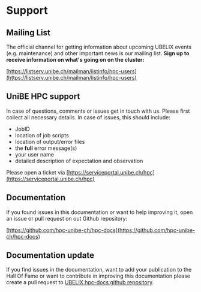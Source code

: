 # Support

## Mailing List
The official channel for getting information about upcoming UBELIX events (e.g. maintenance) and other important news is our mailing list. **Sign up to receive information on what's going on on the cluster:**

[https://listserv.unibe.ch/mailman/listinfo/hpc-users](https://listserv.unibe.ch/mailman/listinfo/hpc-users) 

## UniBE HPC support
In case of questions, comments or issues get in touch with us. 
Please first collect all necessary details. In case of issues, this should include:

* JobID
* location of job scripts
* location of output/error files
* the **full** error message(s)
* your user name
* detailed description of expectation and observation

Please open a ticket via [https://serviceportal.unibe.ch/hpc](https://serviceportal.unibe.ch/hpc)

## Documentation
If you found issues in this documentation or want to help improving it, open an issue or pull request on out Github repository:

[https://github.com/hpc-unibe-ch/hpc-docs](https://github.com/hpc-unibe-ch/hpc-docs)

## Documentation update
If you find issues in the documentation, want to add your publication to the Hall Of Fame or want to contribute in improving this documentation please create a pull request to [UBELIX hpc-docs github repository](https://github.com/hpc-unibe-ch/hpc-docs). 
